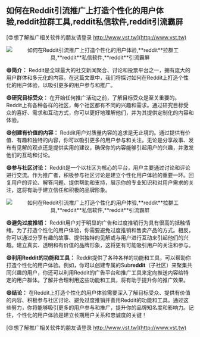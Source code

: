 ## **如何在Reddit引流推广上打造个性化的用户体验,**reddit**拉群工具,**reddit**私信软件,**reddit**引流霸屏**

[😍想了解推广相关软件的朋友请登录 http://www.vst.tw](http://www.vst.tw)

 <center><img src="https://vst.tw/MP4/tuiguang/png/0.png" alt="如何在Reddit引流推广上打造个性化的用户体验,**reddit**拉群工具,**reddit**私信软件,**reddit**引流霸屏"></center>

**😄简介：**
Reddit是全球最大的社交新闻聚合、讨论和投票平台之一，拥有庞大的用户群体和多元化的内容。在这篇文章中，我们将探讨如何在Reddit上打造个性化的用户体验，以吸引更多的用户参与和推广。

**😄研究目标受众：**
在开始任何推广活动之前，了解目标受众是至关重要的。Reddit上有各种各样的社区，每个社区都有不同的兴趣和需求。通过研究目标受众的喜好、需求和互动方式，你可以更好地理解他们，并为其提供定制化的内容和体验。

**😄创建有价值的内容：**
Reddit用户对质量内容的追求是无止境的。通过提供有价值、有趣和独特的内容，你可以吸引更多的用户参与和关注。无论是分享故事、发布有见解的观点还是提供实用的建议，确保你的内容能够引起用户的兴趣，并激发他们的互动和讨论。

**😄参与社区讨论：**
Reddit是一个以社区为核心的平台，用户主要通过讨论和评论进行交流。作为推广者，积极参与社区讨论是建立个性化用户体验的重要一环。回复用户的评论、解答问题、提供帮助和支持，展示你的专业知识和对用户需求的关注，这将有助于建立信任和积极的品牌形象。

 <center><img src="https://vst.tw/MP4/tuiguang/png/3.png" alt="如何在Reddit引流推广上打造个性化的用户体验,**reddit**拉群工具,**reddit**私信软件,**reddit**引流霸屏"></center>

**😄避免过度推销：**
Reddit用户对于明显的广告和过度推销行为具有很高的抵触情绪。为了打造个性化的用户体验，你需要避免过度推销和售卖产品的方式。相反，你可以通过分享有趣的故事、提供独特的见解或与用户进行互动来引起他们的兴趣。建立真实、透明和有价值的品牌形象，这将更有可能吸引用户的关注和参与。

**😄利用Reddit的功能和工具：**
Reddit提供了各种各样的功能和工具，可以帮助你打造个性化的用户体验。例如，你可以创建专属的Sub**reddit**（子社区）来聚集共同兴趣的用户，你还可以利用Reddit的广告平台和推广工具来定向推送内容给特定的用户群体。了解并合理利用这些功能和工具，将有助于提升你的推广效果。

**😄结论：**
在Reddit上打造个性化的用户体验需要深入了解目标受众、提供有价值的内容、积极参与社区讨论、避免过度推销并善用Reddit的功能和工具。通过这些努力，你将能够吸引更多的用户参与和推广，提升你的品牌知名度和影响力。记住，个性化的用户体验是建立长期用户关系和忠诚度的关键！

[😍想了解推广相关软件的朋友请登录 http://www.vst.tw](http://www.vst.tw)



